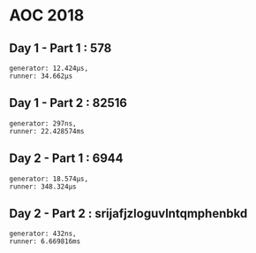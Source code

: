# AOC 2018

## Day 1 - Part 1 : 578
	generator: 12.424µs,
	runner: 34.662µs

## Day 1 - Part 2 : 82516
	generator: 297ns,
	runner: 22.428574ms

## Day 2 - Part 1 : 6944
	generator: 18.574µs,
	runner: 348.324µs

## Day 2 - Part 2 : srijafjzloguvlntqmphenbkd
	generator: 432ns,
	runner: 6.669816ms
